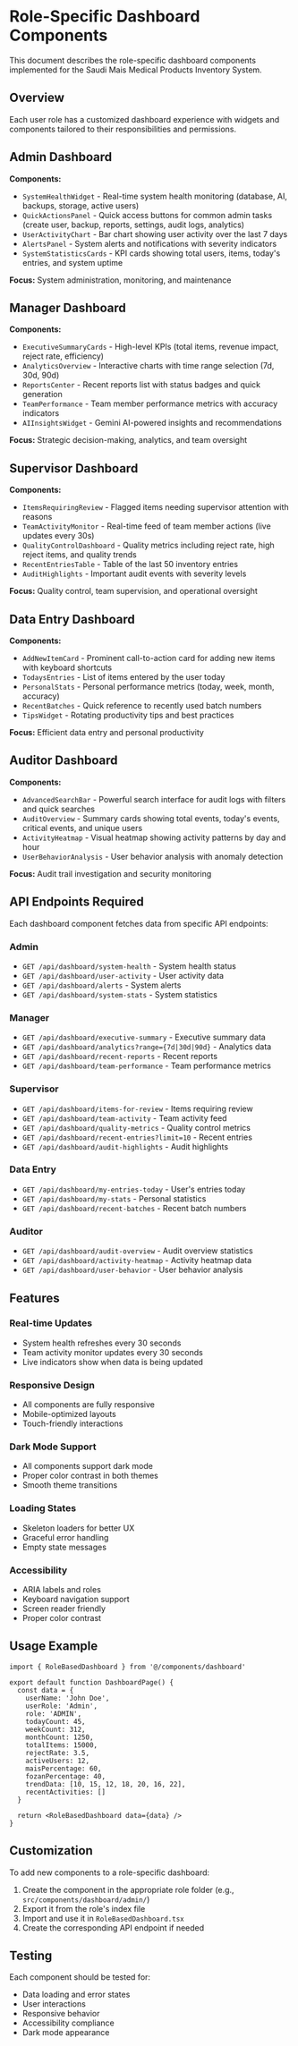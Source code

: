 # Role-Specific Dashboard Components

This document describes the role-specific dashboard components implemented for the Saudi Mais Medical Products Inventory System.

## Overview

Each user role has a customized dashboard experience with widgets and components tailored to their responsibilities and permissions.

## Admin Dashboard

**Components:**
- `SystemHealthWidget` - Real-time system health monitoring (database, AI, backups, storage, active users)
- `QuickActionsPanel` - Quick access buttons for common admin tasks (create user, backup, reports, settings, audit logs, analytics)
- `UserActivityChart` - Bar chart showing user activity over the last 7 days
- `AlertsPanel` - System alerts and notifications with severity indicators
- `SystemStatisticsCards` - KPI cards showing total users, items, today's entries, and system uptime

**Focus:** System administration, monitoring, and maintenance

## Manager Dashboard

**Components:**
- `ExecutiveSummaryCards` - High-level KPIs (total items, revenue impact, reject rate, efficiency)
- `AnalyticsOverview` - Interactive charts with time range selection (7d, 30d, 90d)
- `ReportsCenter` - Recent reports list with status badges and quick generation
- `TeamPerformance` - Team member performance metrics with accuracy indicators
- `AIInsightsWidget` - Gemini AI-powered insights and recommendations

**Focus:** Strategic decision-making, analytics, and team oversight

## Supervisor Dashboard

**Components:**
- `ItemsRequiringReview` - Flagged items needing supervisor attention with reasons
- `TeamActivityMonitor` - Real-time feed of team member actions (live updates every 30s)
- `QualityControlDashboard` - Quality metrics including reject rate, high reject items, and quality trends
- `RecentEntriesTable` - Table of the last 50 inventory entries
- `AuditHighlights` - Important audit events with severity levels

**Focus:** Quality control, team supervision, and operational oversight

## Data Entry Dashboard

**Components:**
- `AddNewItemCard` - Prominent call-to-action card for adding new items with keyboard shortcuts
- `TodaysEntries` - List of items entered by the user today
- `PersonalStats` - Personal performance metrics (today, week, month, accuracy)
- `RecentBatches` - Quick reference to recently used batch numbers
- `TipsWidget` - Rotating productivity tips and best practices

**Focus:** Efficient data entry and personal productivity

## Auditor Dashboard

**Components:**
- `AdvancedSearchBar` - Powerful search interface for audit logs with filters and quick searches
- `AuditOverview` - Summary cards showing total events, today's events, critical events, and unique users
- `ActivityHeatmap` - Visual heatmap showing activity patterns by day and hour
- `UserBehaviorAnalysis` - User behavior analysis with anomaly detection

**Focus:** Audit trail investigation and security monitoring

## API Endpoints Required

Each dashboard component fetches data from specific API endpoints:

### Admin
- `GET /api/dashboard/system-health` - System health status
- `GET /api/dashboard/user-activity` - User activity data
- `GET /api/dashboard/alerts` - System alerts
- `GET /api/dashboard/system-stats` - System statistics

### Manager
- `GET /api/dashboard/executive-summary` - Executive summary data
- `GET /api/dashboard/analytics?range={7d|30d|90d}` - Analytics data
- `GET /api/dashboard/recent-reports` - Recent reports
- `GET /api/dashboard/team-performance` - Team performance metrics

### Supervisor
- `GET /api/dashboard/items-for-review` - Items requiring review
- `GET /api/dashboard/team-activity` - Team activity feed
- `GET /api/dashboard/quality-metrics` - Quality control metrics
- `GET /api/dashboard/recent-entries?limit=10` - Recent entries
- `GET /api/dashboard/audit-highlights` - Audit highlights

### Data Entry
- `GET /api/dashboard/my-entries-today` - User's entries today
- `GET /api/dashboard/my-stats` - Personal statistics
- `GET /api/dashboard/recent-batches` - Recent batch numbers

### Auditor
- `GET /api/dashboard/audit-overview` - Audit overview statistics
- `GET /api/dashboard/activity-heatmap` - Activity heatmap data
- `GET /api/dashboard/user-behavior` - User behavior analysis

## Features

### Real-time Updates
- System health refreshes every 30 seconds
- Team activity monitor updates every 30 seconds
- Live indicators show when data is being updated

### Responsive Design
- All components are fully responsive
- Mobile-optimized layouts
- Touch-friendly interactions

### Dark Mode Support
- All components support dark mode
- Proper color contrast in both themes
- Smooth theme transitions

### Loading States
- Skeleton loaders for better UX
- Graceful error handling
- Empty state messages

### Accessibility
- ARIA labels and roles
- Keyboard navigation support
- Screen reader friendly
- Proper color contrast

## Usage Example

```tsx
import { RoleBasedDashboard } from '@/components/dashboard'

export default function DashboardPage() {
  const data = {
    userName: 'John Doe',
    userRole: 'Admin',
    role: 'ADMIN',
    todayCount: 45,
    weekCount: 312,
    monthCount: 1250,
    totalItems: 15000,
    rejectRate: 3.5,
    activeUsers: 12,
    maisPercentage: 60,
    fozanPercentage: 40,
    trendData: [10, 15, 12, 18, 20, 16, 22],
    recentActivities: []
  }

  return <RoleBasedDashboard data={data} />
}
```

## Customization

To add new components to a role-specific dashboard:

1. Create the component in the appropriate role folder (e.g., `src/components/dashboard/admin/`)
2. Export it from the role's index file
3. Import and use it in `RoleBasedDashboard.tsx`
4. Create the corresponding API endpoint if needed

## Testing

Each component should be tested for:
- Data loading and error states
- User interactions
- Responsive behavior
- Accessibility compliance
- Dark mode appearance
